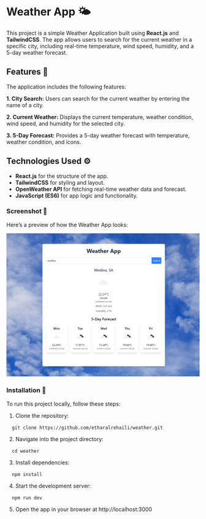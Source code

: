 # Weather App 🌤️

This project is a simple Weather Application built using **React.js** and **TailwindCSS**. The app allows users to search for the current weather in a specific city, including real-time temperature, wind speed, humidity, and a 5-day weather forecast.

## Features 🎯

The application includes the following features:

**1. City Search:** Users can search for the current weather by entering the name of a city.

**2. Current Weather:** Displays the current temperature, weather condition, wind speed, and humidity for the selected city.

**3. 5-Day Forecast:** Provides a 5-day weather forecast with temperature, weather condition, and icons.

## Technologies Used ⚙️

- **React.js** for the structure of the app.
- **TailwindCSS** for styling and layout.
- **OpenWeather API** for fetching real-time weather data and forecast.
- **JavaScript (ES6)** for app logic and functionality.

### Screenshot 📸
Here’s a preview of how the Weather App looks:

![Screenshot](screenshot.png)


### Installation 🚀

To run this project locally, follow these steps:

1. Clone the repository:

```
  git clone https://github.com/etharalrehaili/weather.git
```

2. Navigate into the project directory:

```
  cd weather
```

3. Install dependencies:

```
  npm install
```

4. Start the development server:

```
  npm run dev
```

5. Open the app in your browser at http://localhost:3000



